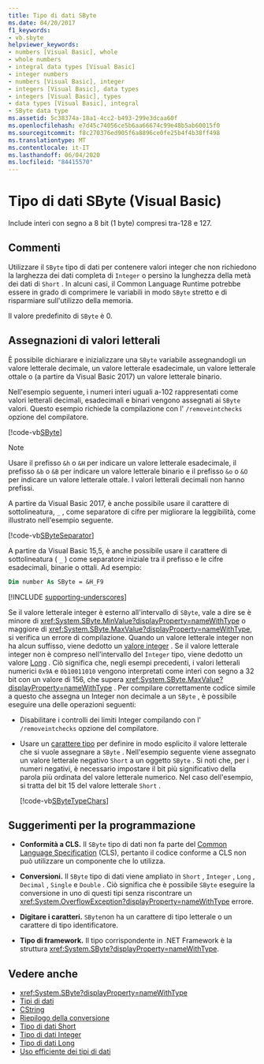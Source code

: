 ```yaml
---
title: Tipo di dati SByte
ms.date: 04/20/2017
f1_keywords:
- vb.sbyte
helpviewer_keywords:
- numbers [Visual Basic], whole
- whole numbers
- integral data types [Visual Basic]
- integer numbers
- numbers [Visual Basic], integer
- integers [Visual Basic], data types
- integers [Visual Basic], types
- data types [Visual Basic], integral
- SByte data type
ms.assetid: 5c38374a-18a1-4cc2-b493-299e3dcaa60f
ms.openlocfilehash: e7d45c74056ce5b6aa66674c99e48b5ab60015f0
ms.sourcegitcommit: f8c270376ed905f6a8896ce0fe25b4f4b38ff498
ms.translationtype: MT
ms.contentlocale: it-IT
ms.lasthandoff: 06/04/2020
ms.locfileid: "84415570"
---
```

# <a name="sbyte-data-type-visual-basic"></a>Tipo di dati SByte (Visual Basic)

Include interi con segno a 8 bit (1 byte) compresi tra-128 e 127.

## <a name="remarks"></a>Commenti

Utilizzare il `SByte` tipo di dati per contenere valori integer che non richiedono la larghezza dei dati completa di `Integer` o persino la lunghezza della metà dei dati di `Short` . In alcuni casi, il Common Language Runtime potrebbe essere in grado di comprimere le variabili in modo `SByte` stretto e di risparmiare sull'utilizzo della memoria.

Il valore predefinito di `SByte` è 0.

## <a name="literal-assignments"></a>Assegnazioni di valori letterali

È possibile dichiarare e inizializzare una `SByte` variabile assegnandogli un valore letterale decimale, un valore letterale esadecimale, un valore letterale ottale o (a partire da Visual Basic 2017) un valore letterale binario.

Nell'esempio seguente, i numeri interi uguali a-102 rappresentati come valori letterali decimali, esadecimali e binari vengono assegnati ai `SByte` valori. Questo esempio richiede la compilazione con l' `/removeintchecks` opzione del compilatore.

[!code-vb[SByte](../../../../samples/snippets/visualbasic/language-reference/data-types/numeric-literals.vb#SByte)]

> [!NOTE]
> Usare il prefisso `&h` o `&H` per indicare un valore letterale esadecimale, il prefisso `&b` o `&B` per indicare un valore letterale binario e il prefisso `&o` o `&O` per indicare un valore letterale ottale. I valori letterali decimali non hanno prefissi.

A partire da Visual Basic 2017, è anche possibile usare il carattere di sottolineatura, `_` , come separatore di cifre per migliorare la leggibilità, come illustrato nell'esempio seguente.

[!code-vb[SByteSeparator](../../../../samples/snippets/visualbasic/language-reference/data-types/numeric-literals.vb#SByteS)]

A partire da Visual Basic 15,5, è anche possibile usare il carattere di sottolineatura ( `_` ) come separatore iniziale tra il prefisso e le cifre esadecimali, binarie o ottali. Ad esempio:

```vb
Dim number As SByte = &H_F9
```

[!INCLUDE [supporting-underscores](../../../../includes/vb-separator-langversion.md)]

Se il valore letterale integer è esterno all'intervallo di `SByte`, vale a dire se è minore di <xref:System.SByte.MinValue?displayProperty=nameWithType> o maggiore di <xref:System.SByte.MaxValue?displayProperty=nameWithType>, si verifica un errore di compilazione. Quando un valore letterale integer non ha alcun suffisso, viene dedotto un [valore integer](integer-data-type.md) . Se il valore letterale integer non è compreso nell'intervallo del `Integer` tipo, viene dedotto un valore [Long](long-data-type.md) . Ciò significa che, negli esempi precedenti, i valori letterali numerici `0x9A` e `0b10011010` vengono interpretati come interi con segno a 32 bit con un valore di 156, che supera <xref:System.SByte.MaxValue?displayProperty=nameWithType> . Per compilare correttamente codice simile a questo che assegna un Integer non decimale a un `SByte` , è possibile eseguire una delle operazioni seguenti:

- Disabilitare i controlli dei limiti Integer compilando con l' `/removeintchecks` opzione del compilatore.

- Usare un [carattere tipo](../../programming-guide/language-features/data-types/type-characters.md) per definire in modo esplicito il valore letterale che si vuole assegnare a `SByte` . Nell'esempio seguente viene assegnato un valore letterale negativo `Short` a un oggetto `SByte` . Si noti che, per i numeri negativi, è necessario impostare il bit più significativo della parola più ordinata del valore letterale numerico. Nel caso dell'esempio, si tratta del bit 15 del valore letterale `Short` .

   [!code-vb[SByteTypeChars](../../../../samples/snippets/visualbasic/language-reference/data-types/sbyte-assignment.vb#1)]

## <a name="programming-tips"></a>Suggerimenti per la programmazione

- **Conformità a CLS.** Il `SByte` tipo di dati non fa parte del [Common Language Specification](https://www.ecma-international.org/publications/standards/Ecma-335.htm) (CLS), pertanto il codice conforme a CLS non può utilizzare un componente che lo utilizza.

- **Conversioni.** Il `SByte` tipo di dati viene ampliato in `Short` , `Integer` , `Long` , `Decimal` , `Single` e `Double` . Ciò significa che è possibile `SByte` eseguire la conversione in uno di questi tipi senza riscontrare un <xref:System.OverflowException?displayProperty=nameWithType> errore.

- **Digitare i caratteri.** `SByte`non ha un carattere di tipo letterale o un carattere di tipo identificatore.

- **Tipo di framework.** Il tipo corrispondente in .NET Framework è la struttura <xref:System.SByte?displayProperty=nameWithType>.

## <a name="see-also"></a>Vedere anche

- <xref:System.SByte?displayProperty=nameWithType>
- [Tipi di dati](index.md)
- [CString](../functions/type-conversion-functions.md)
- [Riepilogo della conversione](../keywords/conversion-summary.md)
- [Tipo di dati Short](short-data-type.md)
- [Tipo di dati Integer](integer-data-type.md)
- [Tipo di dati Long](long-data-type.md)
- [Uso efficiente dei tipi di dati](../../programming-guide/language-features/data-types/efficient-use-of-data-types.md)
